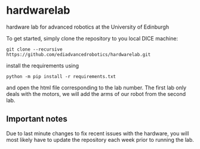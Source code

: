 # hardwarelab
hardware lab for advanced robotics at the University of Edinburgh

To get started, simply clone the repository to you local DICE machine:

```git clone --recursive https://github.com/ediadvancedrobotics/hardwarelab.git```

install the requirements using 

```python -m pip install -r requirements.txt```


and open the html file corresponding to the lab number. The first lab only deals with the motors,
we will add the arms of our robot from the second lab.

## Important notes
Due to last minute changes to fix recent issues with the hardware, you will most likely have to update the repository each week prior
to running the lab.
